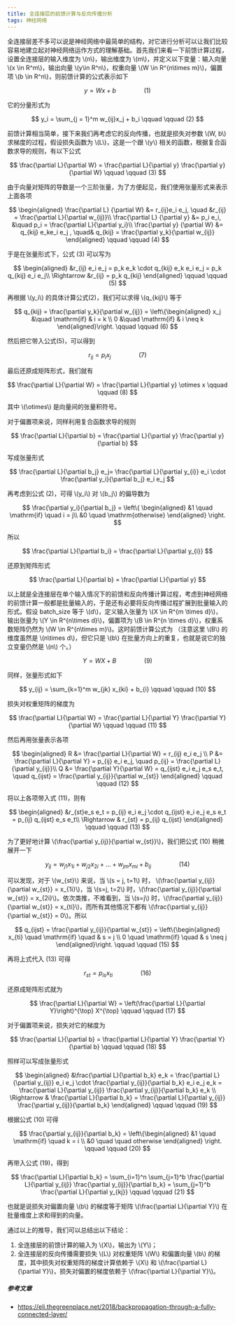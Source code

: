 ```yaml
---
title: 全连接层的前馈计算与反向传播分析
tags: 神经网络
---
```


全连接层差不多可以说是神经网络中最简单的结构，对它进行分析可以让我们比较容易地建立起对神经网络运作方式的理解基础。首先我们来看一下前馈计算过程，设置全连接层的输入维度为 \\(n\\)，输出维度为 \\(m\\)，并定义以下变量：输入向量 \\(x \in R^m\\)，输出向量 \\(y\in R^n\\)，权重向量 \\(W \in R^{n\times m}\\)，偏置项 \\(b \in R^n\\)，则前馈计算的公式表示如下

$$
  y = W x + b\qquad \qquad (1)
  $$

它的分量形式为

$$
  y_i = \sum_{j = 1}^m w_{ij}x_j + b_i \qquad \qquad (2)
  $$

前馈计算相当简单，接下来我们再考虑它的反向传播，也就是损失对参数 \\(W, b\\) 求梯度的过程，假设损失函数为 \\(L\\)，这是一个跟 \\(y\\) 相关的函数，根据复合函数求导的规则，有以下公式

$$
  \frac{\partial L}{\partial W} = \frac{\partial L}{\partial y} \frac{\partial y}{\partial W}  \qquad \qquad (3)
  $$

由于向量对矩阵的导数是一个三阶张量，为了方便起见，我们使用张量形式来表示上面各项

$$
  \begin{aligned}
  \frac{\partial L} {\partial W} &= r_{ij}e_i e_j, \quad &r_{ij} = \frac{\partial L}{\partial w_{ij}}\\
  \frac{\partial L} {\partial y} &= p_i e_i, &\quad p_i = \frac{\partial L}{\partial y_i}\\
  \frac{\partial y} {\partial W} &= q_{kij} e_ke_i e_j , \quad& q_{kij} = \frac{\partial y_k}{\partial w_{ij}}
  \end{aligned} 
  \qquad \qquad (4)
  $$

于是在张量形式下，公式 (3) 可以写为

$$
  \begin{aligned}
  &r_{ij} e_i e_j = p_k e_k \cdot q_{kij} e_k e_i e_j = p_k q_{kij} e_i e_j\\
  \Rightarrow &r_{ij} = p_k q_{kij}
  \end{aligned} 
  \qquad \qquad (5)
  $$

再根据 \\(y_i\\) 的具体计算公式(2)，我们可以求得 \\(q_{kij}\\) 等于

$$
  q_{kij} = \frac{\partial y_k}{\partial w_{ij}} = \left\{\begin{aligned}
x_j &\quad \mathrm{if} & i = k \\
0 &\quad \mathrm{if} & i \neq k
  \end{aligned}\right.
  \qquad \qquad (6)
  $$

然后把它带入公式(5)，可以得到

$$
  r_{ij} = p_i x_j \qquad \qquad (7)
  $$

最后还原成矩阵形式，我们就有 

$$
  \frac{\partial L}{\partial W} = \frac{\partial L}{\partial y} \otimes x
  \qquad \qquad (8)
  $$

其中 \\(\otimes\\) 是向量间的张量积符号。

对于偏置项来说，同样利用复合函数求导的规则

$$
  \frac{\partial L}{\partial b} = \frac{\partial L}{\partial y} \frac{\partial y}{\partial b}
  $$

写成张量形式

$$
  \frac{\partial L}{\partial b_j} e_j= \frac{\partial L}{\partial y_{i}} e_i \cdot \frac{\partial y_i}{\partial b_j} e_i e_j
  $$

再考虑到公式 (2)，可得 \\(y_i\\) 对 \\(b_j\\) 的偏导数为

$$
  \frac{\partial y_i}{\partial b_j} = \left\{
    \begin{aligned}
    &1 \quad \mathrm{if} \quad i = j\\
    &0 \quad \mathrm{otherwise}
    \end{aligned}
    \right.
  $$

所以 

$$
  \frac{\partial L}{\partial b_i} = \frac{\partial L}{\partial y_{i}}
  $$

还原到矩阵形式

$$
  \frac{\partial L}{\partial b} = \frac{\partial L}{\partial y}
  $$

以上就是全连接层在单个输入情况下的前馈和反向传播计算过程，考虑到神经网络的前馈计算一般都是批量输入的，于是还有必要将反向传播过程扩展到批量输入的形式。假设 batch_size 等于 \\(d\\)，定义输入张量为 \\(X \in R^{m \times d}\\)，输出张量为 \\(Y \in R^{n\times d}\\)，偏置项为 \\(B \in R^{n \times d}\\)，权重系数矩阵仍然为 \\(W \in R^{n\times m}\\)。这时前馈计算公式为 （注意这里 \\(B\\) 的维度虽然是 \\(n\times d\\)，但它只是 \\(b\\) 在批量方向上的重复，也就是说它的独立变量仍然是 \\(n\\) 个。）

$$
    Y = W X + B \qquad \qquad (9)
  $$

同样，张量形式如下

$$
  y_{ij} = \sum_{k=1}^m w_{jk} x_{ki} + b_{i}
  \qquad \qquad (10)
  $$

损失对权重矩阵的梯度为 

$$
  \frac{\partial L}{\partial W} = \frac{\partial L}{\partial Y} \frac{\partial Y}{\partial W}
  \qquad \qquad (11)
  $$

然后再用张量表示各项

$$
  \begin{aligned}
  R &= \frac{\partial L}{\partial W} = r_{ij} e_i e_j \\
  P &= \frac{\partial L}{\partial Y} = p_{ij} e_i e_j, \quad p_{ij} = \frac{\partial L}{\partial y_{ij}}\\
  Q &= \frac{\partial Y}{\partial W} = q_{ijst} e_i e_j e_s e_t, \quad q_{ijst} = \frac{\partial y_{ij}}{\partial w_{st}}
  \end{aligned}
  \qquad \qquad (12)
  $$

将以上各项带入式 (11)，则有

$$
  \begin{aligned}
    &r_{st}e_s e_t = p_{ij} e_i e_j \cdot q_{ijst} e_i e_j e_s e_t = p_{ij} q_{ijst} e_s e_t\\
    \Rightarrow & r_{st} = p_{ij} q_{ijst}
  \end{aligned}
  \qquad \qquad (13)
  $$

为了更好地计算 \\(\frac{\partial y_{ij}}{\partial w_{st}}\\)，我们把公式 (10) 稍微展开一下

$$
  y_{ij} = w_{j1}x_{1i} + w_{j2}x_{2i} + ... + w_{jm}x_{mi} + b_{ij}
  \qquad \qquad (14)
  $$

可以发现，对于 \\(w_{st}\\) 来说，当 \\(s = j, t=1\\) 时， \\(\frac{\partial y_{ij}}{\partial w_{st}} = x_{1i}\\)，当 \\(s=j, t=2\\) 时，\\(\frac{\partial y_{ij}}{\partial w_{st}} = x_{2i}\\)。依次类推，不难看到，当 \\(s=j\\) 时，\\(\frac{\partial y_{ij}}{\partial w_{st}} = x_{ti}\\)，而所有其他情况下都有 \\(\frac{\partial y_{ij}}{\partial w_{st}} = 0\\)。所以 

$$
  q_{ijst} = \frac{\partial y_{ij}}{\partial w_{st}} = \left\{\begin{aligned}
  x_{ti} \quad \mathrm{if} \quad & s = j \\
  0 \quad \mathrm{if} \quad & s \neq j
\end{aligned}\right.
\qquad \qquad (15)
  $$

再将上式代入 (13) 可得

$$
  r_{st}  = p_{is} x_{ti}
  \qquad \qquad (16)
  $$

还原成矩阵形式就为

$$
  \frac{\partial L}{\partial W} = \left(\frac{\partial L}{\partial Y}\right)^{\top} X^{\top}
  \qquad \qquad (17)
  $$

对于偏置项来说，损失对它的梯度为 

$$
  \frac{\partial L}{\partial b} = \frac{\partial L}{\partial Y} \frac{\partial Y}{\partial b}
  \qquad \qquad (18)
  $$

照样可以写成张量形式

$$
  \begin{aligned}
  &\frac{\partial L}{\partial b_k} e_k =  \frac{\partial L}{\partial y_{ij}} e_i e_j \cdot  \frac{\partial y_{ij}}{\partial b_k} e_i e_j e_k = \frac{\partial L}{\partial y_{ij}} \frac{\partial y_{ij}}{\partial b_k} e_k \\
  \Rightarrow & \frac{\partial L}{\partial b_k} = \frac{\partial L}{\partial y_{ij}} \frac{\partial y_{ij}}{\partial b_k}
  \end{aligned}
  \qquad \qquad (19)
  $$

根据公式 (10) 可得

$$
   \frac{\partial y_{ij}}{\partial b_k} = \left\{\begin{aligned}
  &1 \quad \mathrm{if} \quad k = i \\
  &0 \quad \quad otherwise
   \end{aligned}
   \right.
   \qquad \qquad (20)
  $$

再带入公式 (19)，得到

$$
  \frac{\partial L}{\partial b_k} = \sum_{i=1}^n \sum_{j=1}^b \frac{\partial L}{\partial y_{ij}} \frac{\partial y_{ij}}{\partial b_k} = \sum_{j=1}^b \frac{\partial L}{\partial y_{kj}}
  \qquad \qquad (21)
  $$

也就是说损失对偏置向量 \\(b\\) 的梯度等于矩阵 \\(\frac{\partial L}{\partial Y}\\) 在批量维度上求和得到的向量。

通过以上的推导，我们可以总结出以下结论：

1. 全连接层的前馈计算的输入为 \\(X\\)，输出为 \\(Y\\)；
2. 全连接层的反向传播需要损失 \\(L\\) 对权重矩阵 \\(W\\) 和偏置向量 \\(b\\) 的梯度，其中损失对权重矩阵的梯度计算依赖于 \\(X\\) 和 \\(\frac{\partial L}{\partial Y}\\)，损失对偏置的梯度依赖于 \\(\frac{\partial L}{\partial Y}\\)。

##### 参考文章

* https://eli.thegreenplace.net/2018/backpropagation-through-a-fully-connected-layer/